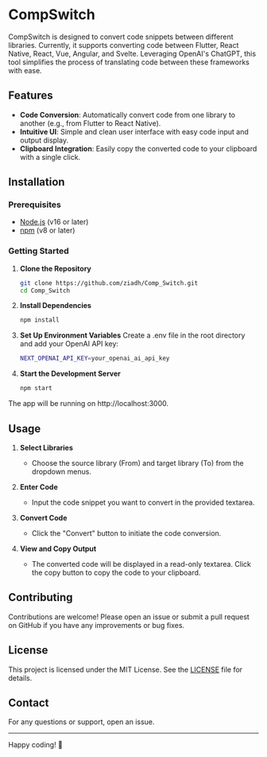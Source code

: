 # CompSwitch

CompSwitch is designed to convert code snippets between different libraries. Currently, it supports converting code between Flutter, React Native, React, Vue, Angular, and Svelte. Leveraging OpenAI's ChatGPT, this tool simplifies the process of translating code between these frameworks with ease.

## Features

- **Code Conversion**: Automatically convert code from one library to another (e.g., from Flutter to React Native).
- **Intuitive UI**: Simple and clean user interface with easy code input and output display.
- **Clipboard Integration**: Easily copy the converted code to your clipboard with a single click.

## Installation

### Prerequisites

- [Node.js](https://nodejs.org/) (v16 or later)
- [npm](https://www.npmjs.com/) (v8 or later)

### Getting Started

1. **Clone the Repository**

   ```bash
   git clone https://github.com/ziadh/Comp_Switch.git
   cd Comp_Switch
   ```

2. **Install Dependencies**

   ```bash
   npm install
   ```

3. **Set Up Environment Variables**
   Create a .env file in the root directory and add your OpenAI API key:

   ```bash
   NEXT_OPENAI_API_KEY=your_openai_ai_api_key
   ```

4. **Start the Development Server**

   ```bash
   npm start
   ```

The app will be running on http://localhost:3000.

## Usage

1. **Select Libraries**

   - Choose the source library (From) and target library (To) from the dropdown menus.

2. **Enter Code**

   - Input the code snippet you want to convert in the provided textarea.

3. **Convert Code**

   - Click the "Convert" button to initiate the code conversion.

4. **View and Copy Output**

   - The converted code will be displayed in a read-only textarea. Click the copy button to copy the code to your clipboard.


## Contributing

Contributions are welcome! Please open an issue or submit a pull request on GitHub if you have any improvements or bug fixes.

## License

This project is licensed under the MIT License. See the [LICENSE](LICENSE) file for details.

## Contact

For any questions or support, open an issue.

---

Happy coding! 🚀
